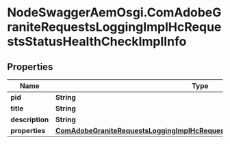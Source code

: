 # NodeSwaggerAemOsgi.ComAdobeGraniteRequestsLoggingImplHcRequestsStatusHealthCheckImplInfo

## Properties

Name | Type | Description | Notes
------------ | ------------- | ------------- | -------------
**pid** | **String** |  | [optional] 
**title** | **String** |  | [optional] 
**description** | **String** |  | [optional] 
**properties** | [**ComAdobeGraniteRequestsLoggingImplHcRequestsStatusHealthCheckImplProperties**](ComAdobeGraniteRequestsLoggingImplHcRequestsStatusHealthCheckImplProperties.md) |  | [optional] 


